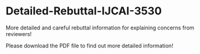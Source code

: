 # Detailed-Rebuttal-IJCAI-3530
More detailed and careful rebuttal information for explaining concerns from reviewers!

Please download the PDF file to find out more detailed information!
